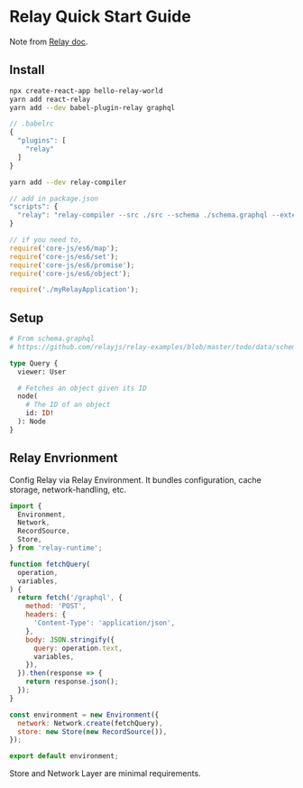 # Relay Quick Start Guide

Note from [Relay doc](https://facebook.github.io/relay/docs/en/quick-start-guide.html).

## Install

```sh
npx create-react-app hello-relay-world
yarn add react-relay
yarn add --dev babel-plugin-relay graphql
```

```js
// .babelrc
{
  "plugins": [
    "relay"
  ]
}
```

```sh
yarn add --dev relay-compiler
```

```js
// add in package.json
"scripts": {
  "relay": "relay-compiler --src ./src --schema ./schema.graphql --extensions js jsx"
}
```

```js
// if you need to,
require('core-js/es6/map');
require('core-js/es6/set');
require('core-js/es6/promise');
require('core-js/es6/object');

require('./myRelayApplication');
```

## Setup

```graphql
# From schema.graphql
# https://github.com/relayjs/relay-examples/blob/master/todo/data/schema.graphql

type Query {
  viewer: User

  # Fetches an object given its ID
  node(
    # The ID of an object
    id: ID!
  ): Node
}
```

## Relay Envrionment

Config Relay via Relay Environment. It bundles configuration, cache storage, network-handling, etc.

```js
import {
  Environment,
  Network,
  RecordSource,
  Store,
} from 'relay-runtime';

function fetchQuery(
  operation,
  variables,
) {
  return fetch('/graphql', {
    method: 'POST',
    headers: {
      'Content-Type': 'application/json',
    },
    body: JSON.stringify({
      query: operation.text,
      variables,
    }),
  }).then(response => {
    return response.json();
  });
}

const environment = new Environment({
  network: Network.create(fetchQuery),
  store: new Store(new RecordSource()),  
});

export default environment;
```

Store and Network Layer are minimal requirements.
